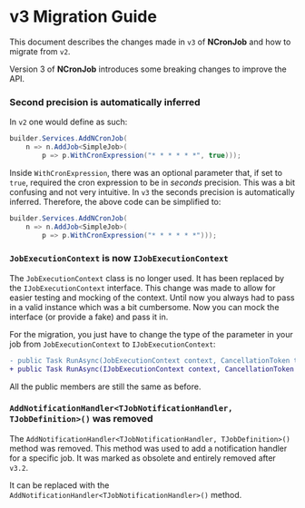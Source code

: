 # v3 Migration Guide

This document describes the changes made in `v3` of **NCronJob** and how to migrate from `v2`.

Version 3 of **NCronJob** introduces some breaking changes to improve the API.

### Second precision is automatically inferred
In `v2` one would define as such:
```csharp
builder.Services.AddNCronJob(
    n => n.AddJob<SimpleJob>(
        p => p.WithCronExpression("* * * * * *", true)));
```

Inside `WithCronExpression`, there was an optional parameter that, if set to `true`, required the cron expression to be in _seconds_ precision. This was a bit confusing and not very intuitive. In `v3` the seconds precision is automatically inferred. Therefore, the above code can be simplified to:

```csharp
builder.Services.AddNCronJob(
    n => n.AddJob<SimpleJob>(
        p => p.WithCronExpression("* * * * * *")));
```

### `JobExecutionContext` is now `IJobExecutionContext`
The `JobExecutionContext` class is no longer used. It has been replaced by the `IJobExecutionContext` interface. This change was made to allow for easier testing and mocking of the context. Until now you always had to pass in a valid instance which was a bit cumbersome. Now you can mock the interface (or provide a fake) and pass it in.

For the migration, you just have to change the type of the parameter in your job from `JobExecutionContext` to `IJobExecutionContext`:

```diff
- public Task RunAsync(JobExecutionContext context, CancellationToken token)
+ public Task RunAsync(IJobExecutionContext context, CancellationToken token)
```

All the public members are still the same as before.

### `AddNotificationHandler<TJobNotificationHandler, TJobDefinition>()` was removed
The `AddNotificationHandler<TJobNotificationHandler, TJobDefinition>()` method was removed. This method was used to add a notification handler for a specific job. It was marked as obsolete and entirely removed after `v3.2`. 

It can be replaced with the `AddNotificationHandler<TJobNotificationHandler>()` method.